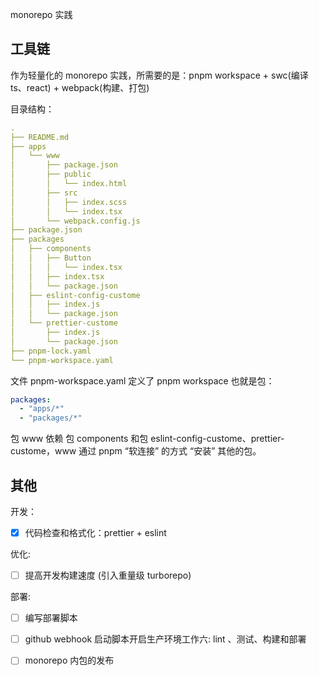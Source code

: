 monorepo 实践

## 工具链
作为轻量化的 monorepo 实践，所需要的是：pnpm workspace + swc(编译 ts、react) + webpack(构建、打包)

目录结构：
```yaml
.
├── README.md
├── apps
│   └── www
│       ├── package.json
│       ├── public
│       │   └── index.html
│       ├── src
│       │   ├── index.scss
│       │   └── index.tsx
│       └── webpack.config.js
├── package.json
├── packages
│   ├── components
│   │   ├── Button
│   │   │   └── index.tsx
│   │   ├── index.tsx
│   │   └── package.json
│   ├── eslint-config-custome
│   │   ├── index.js
│   │   └── package.json
│   └── prettier-custome
│       ├── index.js
│       └── package.json
├── pnpm-lock.yaml
└── pnpm-workspace.yaml
```

文件 pnpm-workspace.yaml 定义了 pnpm workspace 也就是包：

```yaml
packages:
  - "apps/*"
  - "packages/*"
```

包 www 依赖 包 components 和包 eslint-config-custome、prettier-custome，www 通过 pnpm “软连接” 的方式 “安装” 其他的包。


## 其他

开发：

- [x] 代码检查和格式化：prettier + eslint

优化:

- [ ] 提高开发构建速度 (引入重量级 turborepo)

部署:

- [ ] 编写部署脚本

- [ ] github webhook 启动脚本开启生产环境工作六: lint
      、测试、构建和部署

- [ ] monorepo 内包的发布
